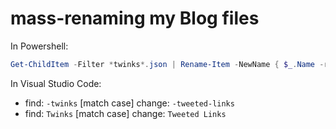 # mass-renaming my Blog files

In Powershell:

```ps1
Get-ChildItem -Filter *twinks*.json | Rename-Item -NewName { $_.Name -replace 'twinks', 'tweeted-links' }
```

In Visual Studio Code:

* find: `-twinks` [match case] change: `-tweeted-links`
* find: `Twinks` [match case] change: `Tweeted Links`
